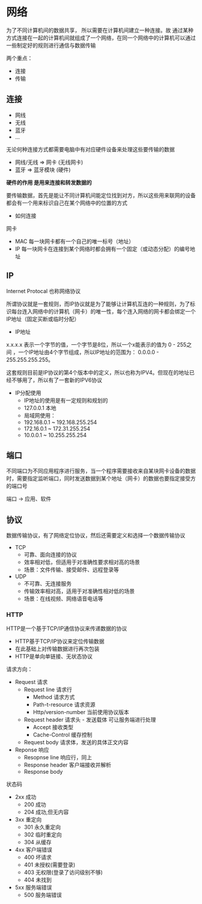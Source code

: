 # 网络

为了不同计算机间的数据共享， 所以需要在计算机间建立一种连接。故 通过某种方式连接在一起的计算机间就组成了一个网络，在同一个网络中的计算机可以通过一些制定好的规则进行通信与数据传输

两个重点：

- 连接
- 传输

## 连接

- 网线
- 无线
- 蓝牙
- ...

无论何种连接方式都需要电脑中有对应硬件设备来处理这些要传输的数据

- 网线/无线 => 网卡 (无线网卡)
- 蓝牙 => 蓝牙模块 (硬件)

**硬件的作用 是用来连接和转发数据的**

要传输数据，首先是能让不同计算机间能定位找到对方，所以这些用来联网的设备都会有一个用来标识自己在某个网络中的位置的方式


- 如何连接

网卡

- MAC 每一块网卡都有一个自己的唯一标号（地址）
- IP 每一块网卡在连接到某个网络时都会拥有一个固定（或动态分配）的编号地址

## IP

Internet Protocal 也称网络协议

所谓协议就是一套规则，而IP协议就是为了能够让计算机互连的一种规则，为了标识每台连入网络中的计算机（网卡）的唯一性，每个连入网络的网卡都会绑定一个IP地址（固定买断或临时分配）

- IP地址

x.x.x.x 表示一个字节的值，一个字节是8位，所以一个x能表示的值为 0 - 255之间 ，一个IP地址由4个字节组成，所以IP地址的范围为： 0.0.0.0 - 255.255.255.255。

这套规则目前是IP协议的第4个版本中的定义，所以也称为IPV4。但现在的地址已经不够用了，所以有了一套新的IPV6协议

- IP分配使用
  - IP地址的使用是有一定规则和规划的
  - 127.0.0.1 本地
  - 局域网使用：
  - 192.168.0.1 ~ 192.168.255.254
  - 172.16.0.1 ~ 172.31.255.254
  - 10.0.0.1 ~ 10.255.255.254

## 端口

不同端口为不同应用程序进行服务，当一个程序需要接收来自某块网卡设备的数据时，需要指定监听端口，同时发送数据到某个地址（网卡）的数据也要指定接受方的端口号

端口 -> 应用、软件

## 协议

数据传输协议，有了网络定位协议，然后还需要定义和选择一个数据传输协议

- TCP
  - 可靠、面向连接的协议
  - 效率相对低，但适用于对准确性要求相对高的场景
  - 场景：文件传输、接受邮件、远程登录等
- UDP
  - 不可靠、无连接服务
  - 传输效率相对高，适用于对准确性相对低的场景
  - 场景：在线视频、网络语音电话等

### HTTP

HTTP是一个基于TCP/IP通信协议来传递数据的协议

- HTTP基于TCP/IP协议来定位传输数据
- 在此基础上对传输数据进行再次包装
- HTTP是单向单链接、无状态协议

请求方向：

- Request 请求
  - Request line 请求行
    - Method 请求方式
    - Path-t-resource 请求资源
    - Http/version-number 当前使用协议版本
  - Request header 请求头 - 发送载体 可让服务端进行处理
    - Accept 接收类型
    - Cache-Control 缓存控制
  - Request body 请求体，发送的具体正文内容
- Reponse 响应
  - Resopnse line 响应行，同上
  - Response header 客户端接收并解析
  - Response body

状态码

- 2xx 成功
  - 200 成功
  - 204 成功,但无内容
- 3xx 重定向
  - 301 永久重定向
  - 302 临时重定向
  - 304 从缓存
- 4xx 客户端错误
  - 400 坏请求
  - 401 未授权(需要登录)
  - 403 无权限(登录了访问级别不够)
  - 404 未找到
- 5xx 服务端错误
  - 500 服务端错误
